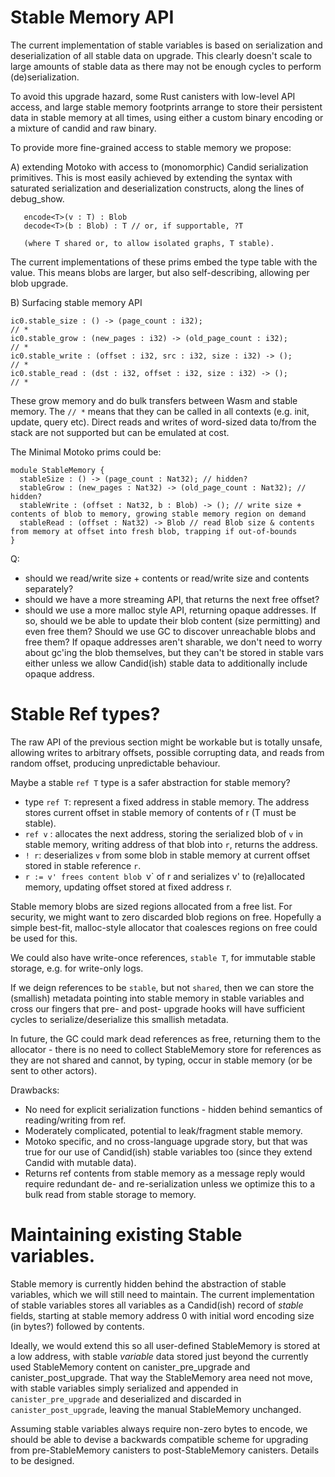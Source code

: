 # Stable Memory API

The current implementation of stable variables is based on
serialization and deserialization of all stable data on upgrade. This
clearly doesn't scale to large amounts of stable data as there may not
be enough cycles to perform (de)serialization.

To avoid this upgrade hazard, some Rust canisters with low-level API
access, and large stable memory footprints arrange to store their
persistent data in stable memory at all times, using either a custom
binary encoding or a mixture of candid and raw binary.

To provide more fine-grained access to stable memory we propose:

A) extending Motoko with access to (monomorphic) Candid serialization primitives.
   This is most easily achieved by extending the syntax with saturated serialization and deserialization
   constructs, along the lines of debug_show.

```
   encode<T>(v : T) : Blob
   decode<T>(b : Blob) : T // or, if supportable, ?T

   (where T shared or, to allow isolated graphs, T stable).
```

The current implementations of these prims embed the type table with the value. This means blobs are larger, but also self-describing, allowing per blob upgrade.


B) Surfacing stable memory API

```
ic0.stable_size : () -> (page_count : i32);                                 // *
ic0.stable_grow : (new_pages : i32) -> (old_page_count : i32);              // *
ic0.stable_write : (offset : i32, src : i32, size : i32) -> ();             // *
ic0.stable_read : (dst : i32, offset : i32, size : i32) -> ();              // *
```

These grow memory and do bulk transfers between Wasm and stable memory.
The `// *` means that they can be called in all contexts (e.g. init, update, query etc).
Direct reads and writes of word-sized data to/from the stack are not supported but can be emulated at cost.

The Minimal Motoko prims could be:

```
module StableMemory {
  stableSize : () -> (page_count : Nat32); // hidden?
  stableGrow : (new_pages : Nat32) -> (old_page_count : Nat32); // hidden?
  stableWrite : (offset : Nat32, b : Blob) -> (); // write size + contents of blob to memory, growing stable memory region on demand
  stableRead : (offset : Nat32) -> Blob // read Blob size & contents from memory at offset into fresh blob, trapping if out-of-bounds
}
```

Q:
* should we read/write size + contents or read/write size and contents separately?
* should we have a more streaming API, that returns the next free offset?
* should we use a more malloc style API, returning opaque addresses. If so, should we be able to update their blob content (size permitting) and even free them? Should we use GC to discover unreachable blobs and free them? If opaque addresses aren't sharable, we don't need to worry about gc'ing the blob themselves, but they can't be stored in stable vars either unless we allow Candid(ish) stable data to additionally include opaque address.

# Stable Ref types?

The raw API of the previous section might be workable but is totally unsafe, allowing writes to arbitrary offsets, possible corrupting data, and reads from random offset,
producing unpredictable behaviour.

Maybe a stable `ref T` type is a safer abstraction for stable memory?

* type `ref T`:  represent a fixed address in stable memory. The address stores current offset in stable memory of contents of r (T must be stable).
* `ref v` : allocates the next address, storing the serialized blob of `v` in stable memory, writing address of that blob into `r`, returns the address.
* `! r`: deserializes `v` from some blob in stable memory at current offset stored in stable reference `r`.
* `r := v' frees content blob `v` of r and serializes v' to (re)allocated memory, updating
  offset stored at fixed address r.

Stable memory blobs are sized regions allocated from a free list. For security, we might want to zero discarded blob regions on free. Hopefully a simple best-fit, malloc-style allocator
that coalesces regions on free could be used for this.

We could also have write-once references, `stable T`, for immutable stable storage, e.g. for write-only logs.

If we deign references to be `stable`, but not `shared`, then we can store the (smallish) metadata pointing into stable memory in stable variables and cross our fingers that
pre- and post- upgrade hooks will have sufficient cycles to serialize/deserialize this smallish metadata.

In future, the GC could mark dead references as free, returning them to the allocator -
there is no need to collect StableMemory store for references as they are not shared and cannot, by typing, occur in stable memory (or be sent to other actors).

Drawbacks:

* No need for explicit serialization functions - hidden behind semantics of reading/writing from ref.
* Moderately complicated, potential to leak/fragment stable memory.
* Motoko specific, and no cross-language upgrade story, but that was true for our use of Candid(ish) stable variables too (since they extend Candid with mutable data).
* Returns ref contents from stable memory as a message reply would require redundant de- and re-serialization unless we optimize this to a bulk read from stable storage to memory.

# Maintaining existing Stable variables.

Stable memory is currently hidden behind the abstraction of stable
variables, which we will still need to maintain. The current
implementation of stable variables stores all variables as a
Candid(ish) record of _stable_ fields, starting at stable memory address 0 with
initial word encoding size (in bytes?) followed by contents.

Ideally, we would extend this so all user-defined StableMemory is stored at a low address, with
stable _variable_ data stored just beyond the currently used StableMemory
content on canister_pre_upgrade and canister_post_upgrade. That way the StableMemory area need not move, with stable variables simply serialized and appended in `canister_pre_upgrade` and deserialized and discarded in `canister_post_upgrade`, leaving the manual StableMemory unchanged.

Assuming stable variables always require non-zero bytes to encode, we should be able to devise a backwards compatible scheme for upgrading from pre-StableMemory canisters to post-StableMemory canisters. Details to be designed.







